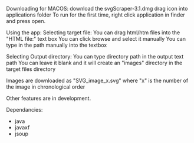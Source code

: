 Downloading for MACOS: 
  download the svgScraper-3.1.dmg 
  drag icon into applications folder
  To run for the first time, right click application in finder and press open.

Using the app:
  Selecting target file:
    You can drag html/htm files into the "HTML file:" text box
    You can click browse and select it manually
    You can type in the path manually into the textbox

  Selecting Output directory:
    You can type directory path in the output text path
    You can leave it blank and it will create an "images" directory in the target files directory


Images are downloaded as "SVG_image_x.svg" where "x" is the number of the image in chronological order

Other features are in development.

  Dependancies:
  - java
  - javaxf
  - jsoup


  
